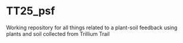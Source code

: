# TT25_psf
Working repository for all things related to a plant-soil feedback using plants and soil collected from Trillium Trail
